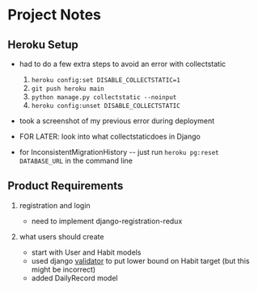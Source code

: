 # Project Notes

## Heroku Setup

- had to do a few extra steps to avoid an error with collectstatic  
    1. `heroku config:set DISABLE_COLLECTSTATIC=1`
    2. `git push heroku main`
    3. `python manage.py collectstatic --noinput`
    4. `heroku config:unset DISABLE_COLLECTSTATIC`

- took a screenshot of my previous error during deployment
- FOR LATER: look into what collectstaticdoes in Django

- for InconsistentMigrationHistory -- just run `heroku pg:reset DATABASE_URL` in the command line
## Product Requirements

1. registration and login  
    - need to implement django-registration-redux

2. what users should create
    - start with User and Habit models
    - used django [validator](https://docs.djangoproject.com/en/3.2/ref/validators/#minvaluevalidator) to put lower bound on Habit target (but this might be incorrect)
    - added DailyRecord model

